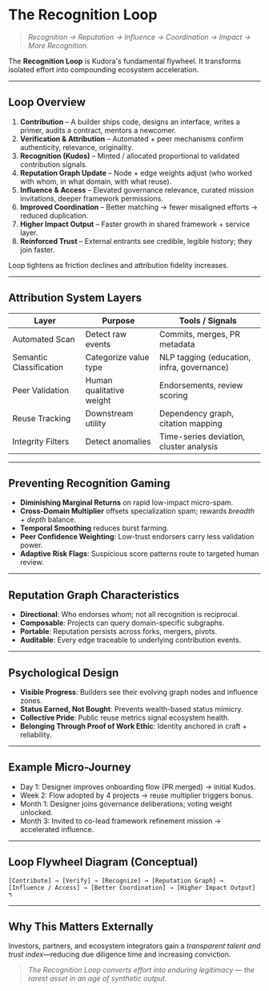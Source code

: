 # The Recognition Loop

> *Recognition → Reputation → Influence → Coordination → Impact → More Recognition.*

The **Recognition Loop** is Kudora's fundamental flywheel. It transforms isolated effort into compounding ecosystem acceleration.

---

## Loop Overview
1. **Contribution** – A builder ships code, designs an interface, writes a primer, audits a contract, mentors a newcomer.
2. **Verification & Attribution** – Automated + peer mechanisms confirm authenticity, relevance, originality.
3. **Recognition (Kudos)** – Minted / allocated proportional to validated contribution signals.
4. **Reputation Graph Update** – Node + edge weights adjust (who worked with whom, in what domain, with what reuse).
5. **Influence & Access** – Elevated governance relevance, curated mission invitations, deeper framework permissions.
6. **Improved Coordination** – Better matching → fewer misaligned efforts → reduced duplication.
7. **Higher Impact Output** – Faster growth in shared framework + service layer.
8. **Reinforced Trust** – External entrants see credible, legible history; they join faster.

Loop tightens as friction declines and attribution fidelity increases.

---

## Attribution System Layers
| Layer | Purpose | Tools / Signals |
|-------|---------|-----------------|
| Automated Scan | Detect raw events | Commits, merges, PR metadata |
| Semantic Classification | Categorize value type | NLP tagging (education, infra, governance) |
| Peer Validation | Human qualitative weight | Endorsements, review scoring |
| Reuse Tracking | Downstream utility | Dependency graph, citation mapping |
| Integrity Filters | Detect anomalies | Time-series deviation, cluster analysis |

---

## Preventing Recognition Gaming
- **Diminishing Marginal Returns** on rapid low-impact micro-spam.
- **Cross-Domain Multiplier** offsets specialization spam; rewards *breadth + depth* balance.
- **Temporal Smoothing** reduces burst farming.
- **Peer Confidence Weighting**: Low-trust endorsers carry less validation power.
- **Adaptive Risk Flags**: Suspicious score patterns route to targeted human review.

---

## Reputation Graph Characteristics
- **Directional**: Who endorses whom; not all recognition is reciprocal.
- **Composable**: Projects can query domain-specific subgraphs.
- **Portable**: Reputation persists across forks, mergers, pivots.
- **Auditable**: Every edge traceable to underlying contribution events.

---

## Psychological Design
- **Visible Progress**: Builders see their evolving graph nodes and influence zones.
- **Status Earned, Not Bought**: Prevents wealth-based status mimicry.
- **Collective Pride**: Public reuse metrics signal ecosystem health.
- **Belonging Through Proof of Work Ethic**: Identity anchored in craft + reliability.

---

## Example Micro-Journey
- Day 1: Designer improves onboarding flow (PR merged) → initial Kudos.
- Week 2: Flow adopted by 4 projects → reuse multiplier triggers bonus.
- Month 1: Designer joins governance deliberations; voting weight unlocked.
- Month 3: Invited to co-lead framework refinement mission → accelerated influence.

---

## Loop Flywheel Diagram (Conceptual)
```
[Contribute] → [Verify] → [Recognize] → [Reputation Graph] → [Influence / Access] → [Better Coordination] → [Higher Impact Output] ↰
```

---

## Why This Matters Externally
Investors, partners, and ecosystem integrators gain a *transparent talent and trust index*—reducing due diligence time and increasing conviction.

> *The Recognition Loop converts effort into enduring legitimacy — the rarest asset in an age of synthetic output.*
